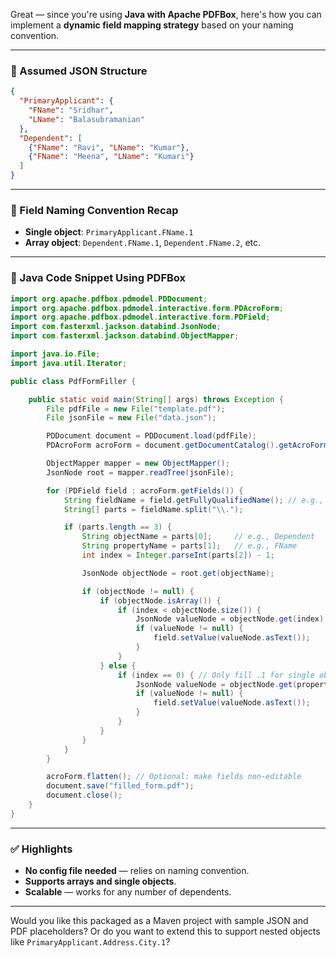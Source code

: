 Great — since you're using **Java with Apache PDFBox**, here's how you can implement a **dynamic field mapping strategy** based on your naming convention.

---

### 🧾 Assumed JSON Structure
```json
{
  "PrimaryApplicant": {
    "FName": "Sridhar",
    "LName": "Balasubramanian"
  },
  "Dependent": [
    {"FName": "Ravi", "LName": "Kumar"},
    {"FName": "Meena", "LName": "Kumari"}
  ]
}
```

---

### 🧠 Field Naming Convention Recap
- **Single object**: `PrimaryApplicant.FName.1`
- **Array object**: `Dependent.FName.1`, `Dependent.FName.2`, etc.

---

### 🧰 Java Code Snippet Using PDFBox

```java
import org.apache.pdfbox.pdmodel.PDDocument;
import org.apache.pdfbox.pdmodel.interactive.form.PDAcroForm;
import org.apache.pdfbox.pdmodel.interactive.form.PDField;
import com.fasterxml.jackson.databind.JsonNode;
import com.fasterxml.jackson.databind.ObjectMapper;

import java.io.File;
import java.util.Iterator;

public class PdfFormFiller {

    public static void main(String[] args) throws Exception {
        File pdfFile = new File("template.pdf");
        File jsonFile = new File("data.json");

        PDDocument document = PDDocument.load(pdfFile);
        PDAcroForm acroForm = document.getDocumentCatalog().getAcroForm();

        ObjectMapper mapper = new ObjectMapper();
        JsonNode root = mapper.readTree(jsonFile);

        for (PDField field : acroForm.getFields()) {
            String fieldName = field.getFullyQualifiedName(); // e.g., Dependent.FName.1
            String[] parts = fieldName.split("\\.");

            if (parts.length == 3) {
                String objectName = parts[0];     // e.g., Dependent
                String propertyName = parts[1];   // e.g., FName
                int index = Integer.parseInt(parts[2]) - 1;

                JsonNode objectNode = root.get(objectName);

                if (objectNode != null) {
                    if (objectNode.isArray()) {
                        if (index < objectNode.size()) {
                            JsonNode valueNode = objectNode.get(index).get(propertyName);
                            if (valueNode != null) {
                                field.setValue(valueNode.asText());
                            }
                        }
                    } else {
                        if (index == 0) { // Only fill .1 for single objects
                            JsonNode valueNode = objectNode.get(propertyName);
                            if (valueNode != null) {
                                field.setValue(valueNode.asText());
                            }
                        }
                    }
                }
            }
        }

        acroForm.flatten(); // Optional: make fields non-editable
        document.save("filled_form.pdf");
        document.close();
    }
}
```

---

### ✅ Highlights
- **No config file needed** — relies on naming convention.
- **Supports arrays and single objects**.
- **Scalable** — works for any number of dependents.

---

Would you like this packaged as a Maven project with sample JSON and PDF placeholders? Or do you want to extend this to support nested objects like `PrimaryApplicant.Address.City.1`?
